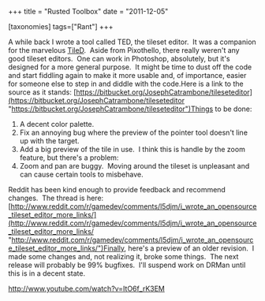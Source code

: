 +++
title = "Rusted Toolbox"
date = "2011-12-05"

[taxonomies]
tags=["Rant"]
+++

A while back I wrote a tool called TED, the tileset editor.  It was a companion for the marvelous [TileD](http://www.mapeditor.org/ "TileD").  Aside from Pixothello, there really weren't any good tileset editors.  One can work in Photoshop, absolutely, but it's designed for a more general purpose.  It might be time to dust off the code and start fiddling again to make it more usable and, of importance, easier for someone else to step in and diddle with the code.Here is a link to the source as it stands: [https://bitbucket.org/JosephCatrambone/tileseteditor](https://bitbucket.org/JosephCatrambone/tileseteditor "https://bitbucket.org/JosephCatrambone/tileseteditor")Things to be done:

1. A decent color palette.
2. Fix an annoying bug where the preview of the pointer tool doesn't line up with the target.
3. Add a big preview of the tile in use.  I think this is handle by the zoom feature, but there's a problem:
4. Zoom and pan are buggy.  Moving around the tileset is unpleasant and can cause certain tools to misbehave.

Reddit has been kind enough to provide feedback and recommend changes.  The thread is here: [http://www.reddit.com/r/gamedev/comments/l5djm/i_wrote_an_opensource_tileset_editor_more_links/](http://www.reddit.com/r/gamedev/comments/l5djm/i_wrote_an_opensource_tileset_editor_more_links/ "http://www.reddit.com/r/gamedev/comments/l5djm/i_wrote_an_opensource_tileset_editor_more_links/")Finally, here's a preview of an older revision.  I made some changes and, not realizing it, broke some things.  The next release will probably be 99% bugfixes.  I'll suspend work on DRMan until this is in a decent state.

http://www.youtube.com/watch?v=ItO6f_rK3EM
